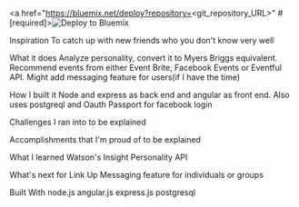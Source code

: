 <a href="https://bluemix.net/deploy?repository=<git_repository_URL>" # [required]><img src="https://bluemix.net/deploy/button.png" alt="Deploy to Bluemix"></a>

Inspiration
To catch up with new friends who you don't know very well

What it does
Analyze personality, convert it to Myers Briggs equivalent. Recommend events from either Event Brite, Facebook Events or Eventful API. Might add messaging feature for users(if I have the time)

How I built it
Node and express as back end and angular as front end. Also uses postgreql and Oauth Passport for facebook login

Challenges I ran into
to be explained

Accomplishments that I'm proud of
to be explained

What I learned
Watson's Insight Personality API

What's next for Link Up
Messaging feature for individuals or groups

Built With
node.js
angular.js
express.js
postgresql
